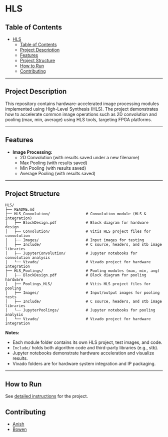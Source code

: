 # HLS

## Table of Contents
- [HLS](#hls)
  - [Table of Contents](#table-of-contents)
  - [Project Description](#project-description)
  - [Features](#features)
  - [Project Structure](#project-structure)
  - [How to Run](#how-to-run)
  - [Contributing](#contributing)

---

## Project Description

This repository contains hardware-accelerated image processing modules implemented using High-Level Synthesis (HLS). The project demonstrates how to accelerate common image operations such as 2D convolution and pooling (max, min, average) using HLS tools, targeting FPGA platforms.

---
## Features

- **Image Processing:**
  - 2D Convolution (with results saved under a new filename)
  - Max Pooling (with results saved)
  - Min Pooling (with results saved)
  - Average Pooling (with results saved) 

---

## Project Structure

```
HLS/
├── README.md
├── HLS_Convolution/                # Convolution module (HLS & integration)
│   ├── BlockDesign.pdf             # Block diagram for hardware design
│   ├── Convolution/                # Vitis HLS project files for convolution
│   ├── Images/                     # Input images for testing
│   ├── Include/                    # C source, headers, and stb image libraries
│   ├── JupyterConvolution/         # Jupyter notebooks for convolution analysis
│   └── Vivado/                     # Vivado project for hardware integration
├── HLS_Poolings/                   # Pooling modules (max, min, avg)
│   ├── BlockDesign.pdf             # Block diagram for pooling hardware
│   ├── Poolings_HLS/               # Vitis HLS project files for pooling
│   ├── Images/                     # Input/output images for pooling tests
│   ├── Include/                    # C source, headers, and stb image libraries
│   └── JupyterPoolings/            # Jupyter notebooks for pooling analysis
│   └── Vivado/                     # Vivado project for hardware integration
```
**Notes:**
- Each module folder contains its own HLS project, test images, and code.
- `Include/` holds both algorithm code and third-party libraries (e.g., stb).
- Jupyter notebooks demonstrate hardware acceleration and visualize results.
- Vivado folders are for hardware system integration and IP packaging.

---
## How to Run

See [detailed instructions](Poolings.ipynb) for the project.


## Contributing
- [Anish](https://github.com/Anish-Pun)
- [Bowen](https://github.com/BowenS123)